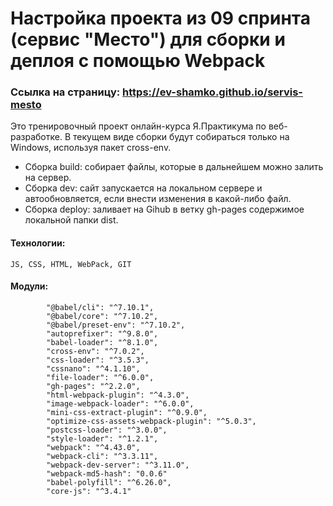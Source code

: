 Настройка проекта из 09 спринта (сервис "Место") для сборки и деплоя с помощью Webpack
=====

### Ссылка на страницу: https://ev-shamko.github.io/servis-mesto

Это тренировочный проект онлайн-курса Я.Практикума по веб-разработке. 
В текущем виде сборки будут собираться только на Windows, используя пакет cross-env.

* Сборка build: собирает файлы, которые в дальнейшем можно залить на сервер.
* Сборка dev: сайт запускается на локальном сервере и автообновляется, если внести изменения в какой-либо файл.
* Сборка deploy: заливает на Gihub в ветку gh-pages содержимое локальной папки dist.

#### Технологии:
```
JS, CSS, HTML, WebPack, GIT
```

#### Модули:
```
        "@babel/cli": "^7.10.1",
        "@babel/core": "^7.10.2",
        "@babel/preset-env": "^7.10.2",
        "autoprefixer": "^9.8.0",
        "babel-loader": "^8.1.0",
        "cross-env": "^7.0.2",
        "css-loader": "^3.5.3",
        "cssnano": "^4.1.10",
        "file-loader": "^6.0.0",
        "gh-pages": "^2.2.0",
        "html-webpack-plugin": "^4.3.0",
        "image-webpack-loader": "^6.0.0",
        "mini-css-extract-plugin": "^0.9.0",
        "optimize-css-assets-webpack-plugin": "^5.0.3",
        "postcss-loader": "^3.0.0",
        "style-loader": "^1.2.1",
        "webpack": "^4.43.0",
        "webpack-cli": "^3.3.11",
        "webpack-dev-server": "^3.11.0",
        "webpack-md5-hash": "0.0.6"
        "babel-polyfill": "^6.26.0",
        "core-js": "^3.4.1"
```